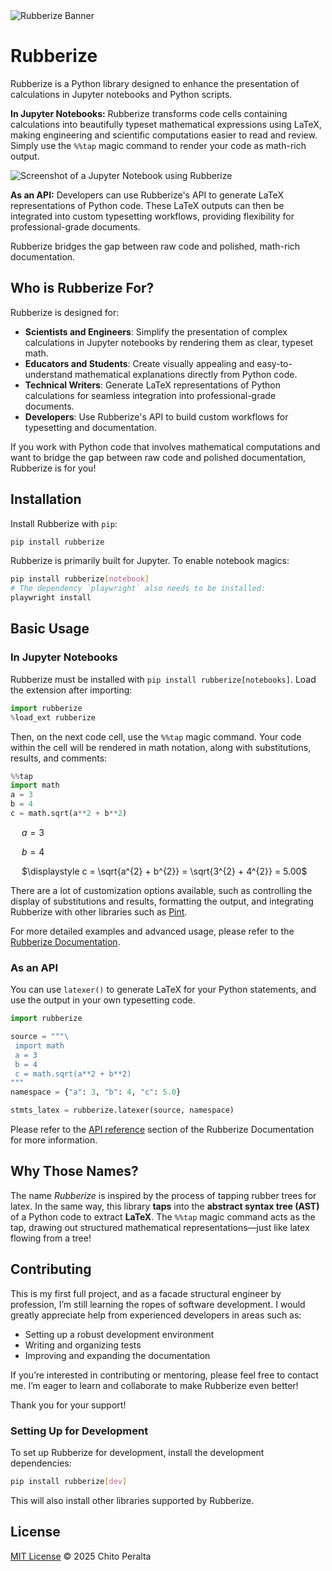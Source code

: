 <picture>
    <source media="(prefers-color-scheme: dark)" srcset="docs/assets/banner_dark.png">
    <source media="(prefers-color-scheme: light)" srcset="docs/assets/banner.png">
    <img alt="Rubberize Banner" title="Turn Python calculations into well-formatted, math-rich documents." src="docs/assets/banner.png">
</picture>

# Rubberize

Rubberize is a Python library designed to enhance the presentation of
calculations in Jupyter notebooks and Python scripts.

**In Jupyter Notebooks:** Rubberize transforms code cells containing calculations
into beautifully typeset mathematical expressions using LaTeX, making engineering
and scientific computations easier to read and review. Simply use the `%%tap`
magic command to render your code as math-rich output.

<picture>
    <source media="(prefers-color-scheme: dark)" srcset="docs/assets/notebook_example_dark.png">
    <source media="(prefers-color-scheme: light)" srcset="docs/assets/notebook_example.png">
    <img alt="Screenshot of a Jupyter Notebook using Rubberize" src="docs/assets/notebook_example.png">
</picture>

**As an API:** Developers can use Rubberize's API to generate LaTeX representations
of Python code. These LaTeX outputs can then be integrated into custom typesetting
workflows, providing flexibility for professional-grade documents.

Rubberize bridges the gap between raw code and polished, math-rich documentation.

## Who is Rubberize For?

Rubberize is designed for:

- **Scientists and Engineers**: Simplify the presentation of complex calculations
in Jupyter notebooks by rendering them as clear, typeset math.
- **Educators and Students**: Create visually appealing and easy-to-understand
mathematical explanations directly from Python code.
- **Technical Writers**: Generate LaTeX representations of Python calculations for
seamless integration into professional-grade documents.
- **Developers**: Use Rubberize's API to build custom workflows for typesetting
and documentation.

If you work with Python code that involves mathematical computations and want to
bridge the gap between raw code and polished documentation, Rubberize is for you!

## Installation

Install Rubberize with `pip`:

```bash
pip install rubberize
```

Rubberize is primarily built for Jupyter. To enable notebook magics:

```bash
pip install rubberize[notebook]
# The dependency `playwright` also needs to be installed:
playwright install
```

## Basic Usage

### In Jupyter Notebooks

Rubberize must be installed with `pip install rubberize[notebooks]`. Load the
extension after importing:

```python
import rubberize
%load_ext rubberize
```

Then, on the next code cell, use the `%%tap` magic command. Your code within the
cell will be rendered in math notation, along with substitutions, results, and
comments:

```python
%%tap
import math
a = 3
b = 4
c = math.sqrt(a**2 + b**2)
```
&emsp; $\displaystyle a = 3$

&emsp; $\displaystyle b = 4$
 
&emsp; $\displaystyle c = \sqrt{a^{2} + b^{2}} = \sqrt{3^{2} + 4^{2}} = 5.00$

There are a lot of customization options available, such as controlling the display
of substitutions and results, formatting the output, and integrating Rubberize with
other libraries such as [Pint](https://github.com/hgrecco/pint).

For more detailed examples and advanced usage, please refer to the
[Rubberize Documentation](docs/index.md).

### As an API

You can use `latexer()` to generate LaTeX for your Python statements, and use the
output in your own typesetting code.

```python
import rubberize

source = """\
 import math
 a = 3
 b = 4
 c = math.sqrt(a**2 + b**2)
"""
namespace = {"a": 3, "b": 4, "c": 5.0}

stmts_latex = rubberize.latexer(source, namespace)
```

Please refer to the [API reference](docs/api_reference.md) section of the Rubberize
Documentation for more information.

## Why Those Names?

The name *Rubberize* is inspired by the process of tapping rubber trees for latex.
In the same way, this library **taps** into the **abstract syntax tree (AST)** of a
Python code to extract **LaTeX**. The `%%tap` magic command acts as the tap, drawing
out structured mathematical representations—just like latex flowing from a tree!

## Contributing

This is my first full project, and as a facade structural engineer by profession,
I’m still learning the ropes of software development. I would greatly appreciate
help from experienced developers in areas such as:

- Setting up a robust development environment
- Writing and organizing tests
- Improving and expanding the documentation

If you’re interested in contributing or mentoring, please feel free to contact me. I’m eager to learn and collaborate to make Rubberize even better!

Thank you for your support!

### Setting Up for Development

To set up Rubberize for development, install the development dependencies:

```bash
pip install rubberize[dev]
```

This will also install other libraries supported by Rubberize.

## License

[MIT License](LICENSE) © 2025 Chito Peralta

